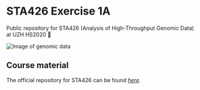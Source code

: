 # STA426 Exercise 1A

Public repository for STA426 (Analysis of High-Throughput Genomic Data) at UZH HS2020 :dna:

![Image of genomic data](https://cdn.technologynetworks.com/tn/images/thumbs/jpeg/640_360/new-file-type-aims-to-secure-genomic-data-310758.jpg)

## Course material

The official repository for STA426 can be found _[here](https://github.com/sta426hs2020/)_.

